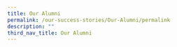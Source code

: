 ```yaml
---
title: Our Alumni
permalink: /our-success-stories/Our-Alumni/permalink
description: ""
third_nav_title: Our Alumni
---
```

